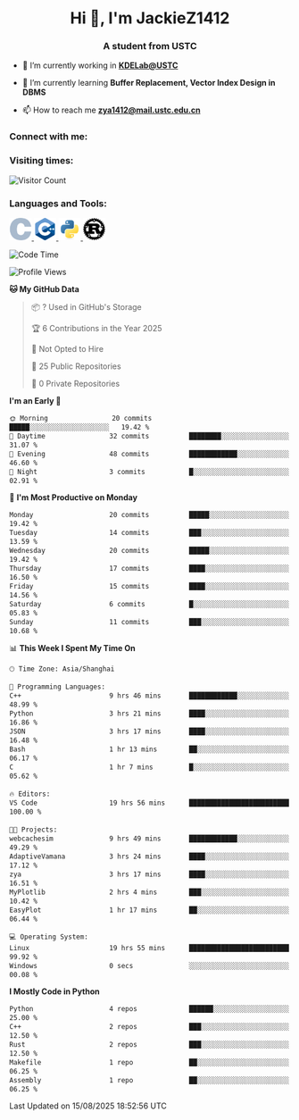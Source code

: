 <h1 align="center">Hi 👋, I'm JackieZ1412</h1>
<h3 align="center">A student from USTC</h3>

- 🔭 I’m currently working in [**KDELab@USTC**](http://kdelab.ustc.edu.cn/)

- 🌱 I’m currently learning **Buffer Replacement, Vector Index Design in DBMS**

- 📫 How to reach me **zya1412@mail.ustc.edu.cn**

<h3 align="left">Connect with me:</h3>
<p align="left">
</p>

<h3 align="left">Visiting times:</h3>
<p align="left">
</p>

![Visitor Count](https://profile-counter.glitch.me/Christmas/count.svg)

<h3 align="left">Languages and Tools:</h3>
<p align="left"> <a href="https://www.cprogramming.com/" target="_blank" rel="noreferrer"> <img src="https://raw.githubusercontent.com/devicons/devicon/master/icons/c/c-original.svg" alt="c" width="40" height="40"/> </a> <a href="https://www.w3schools.com/cpp/" target="_blank" rel="noreferrer"> <img src="https://raw.githubusercontent.com/devicons/devicon/master/icons/cplusplus/cplusplus-original.svg" alt="cplusplus" width="40" height="40"/> </a> <a href="https://www.python.org" target="_blank" rel="noreferrer"> <img src="https://raw.githubusercontent.com/devicons/devicon/master/icons/python/python-original.svg" alt="python" width="40" height="40"/> </a> <a href="https://www.rust-lang.org" target="_blank" rel="noreferrer"> <img src="https://raw.githubusercontent.com/devicons/devicon/master/icons/rust/rust-plain.svg" alt="rust" width="40" height="40"/> </a> </p>



<!--START_SECTION:waka-->
![Code Time](http://img.shields.io/badge/Code%20Time-1%2C319%20hrs%205%20mins-blue)

![Profile Views](http://img.shields.io/badge/Profile%20Views-0-blue)

**🐱 My GitHub Data** 

> 📦 ? Used in GitHub's Storage 
 > 
> 🏆 6 Contributions in the Year 2025
 > 
> 🚫 Not Opted to Hire
 > 
> 📜 25 Public Repositories 
 > 
> 🔑 0 Private Repositories 
 > 
**I'm an Early 🐤** 

```text
🌞 Morning                20 commits          █████░░░░░░░░░░░░░░░░░░░░   19.42 % 
🌆 Daytime                32 commits          ████████░░░░░░░░░░░░░░░░░   31.07 % 
🌃 Evening                48 commits          ████████████░░░░░░░░░░░░░   46.60 % 
🌙 Night                  3 commits           █░░░░░░░░░░░░░░░░░░░░░░░░   02.91 % 
```
📅 **I'm Most Productive on Monday** 

```text
Monday                   20 commits          █████░░░░░░░░░░░░░░░░░░░░   19.42 % 
Tuesday                  14 commits          ███░░░░░░░░░░░░░░░░░░░░░░   13.59 % 
Wednesday                20 commits          █████░░░░░░░░░░░░░░░░░░░░   19.42 % 
Thursday                 17 commits          ████░░░░░░░░░░░░░░░░░░░░░   16.50 % 
Friday                   15 commits          ████░░░░░░░░░░░░░░░░░░░░░   14.56 % 
Saturday                 6 commits           █░░░░░░░░░░░░░░░░░░░░░░░░   05.83 % 
Sunday                   11 commits          ███░░░░░░░░░░░░░░░░░░░░░░   10.68 % 
```


📊 **This Week I Spent My Time On** 

```text
🕑︎ Time Zone: Asia/Shanghai

💬 Programming Languages: 
C++                      9 hrs 46 mins       ████████████░░░░░░░░░░░░░   48.99 % 
Python                   3 hrs 21 mins       ████░░░░░░░░░░░░░░░░░░░░░   16.86 % 
JSON                     3 hrs 17 mins       ████░░░░░░░░░░░░░░░░░░░░░   16.48 % 
Bash                     1 hr 13 mins        ██░░░░░░░░░░░░░░░░░░░░░░░   06.17 % 
C                        1 hr 7 mins         █░░░░░░░░░░░░░░░░░░░░░░░░   05.62 % 

🔥 Editors: 
VS Code                  19 hrs 56 mins      █████████████████████████   100.00 % 

🐱‍💻 Projects: 
webcachesim              9 hrs 49 mins       ████████████░░░░░░░░░░░░░   49.29 % 
AdaptiveVamana           3 hrs 24 mins       ████░░░░░░░░░░░░░░░░░░░░░   17.12 % 
zya                      3 hrs 17 mins       ████░░░░░░░░░░░░░░░░░░░░░   16.51 % 
MyPlotlib                2 hrs 4 mins        ███░░░░░░░░░░░░░░░░░░░░░░   10.42 % 
EasyPlot                 1 hr 17 mins        ██░░░░░░░░░░░░░░░░░░░░░░░   06.44 % 

💻 Operating System: 
Linux                    19 hrs 55 mins      █████████████████████████   99.92 % 
Windows                  0 secs              ░░░░░░░░░░░░░░░░░░░░░░░░░   00.08 % 
```

**I Mostly Code in Python** 

```text
Python                   4 repos             ██████░░░░░░░░░░░░░░░░░░░   25.00 % 
C++                      2 repos             ███░░░░░░░░░░░░░░░░░░░░░░   12.50 % 
Rust                     2 repos             ███░░░░░░░░░░░░░░░░░░░░░░   12.50 % 
Makefile                 1 repo              ██░░░░░░░░░░░░░░░░░░░░░░░   06.25 % 
Assembly                 1 repo              ██░░░░░░░░░░░░░░░░░░░░░░░   06.25 % 
```




 Last Updated on 15/08/2025 18:52:56 UTC
<!--END_SECTION:waka-->
